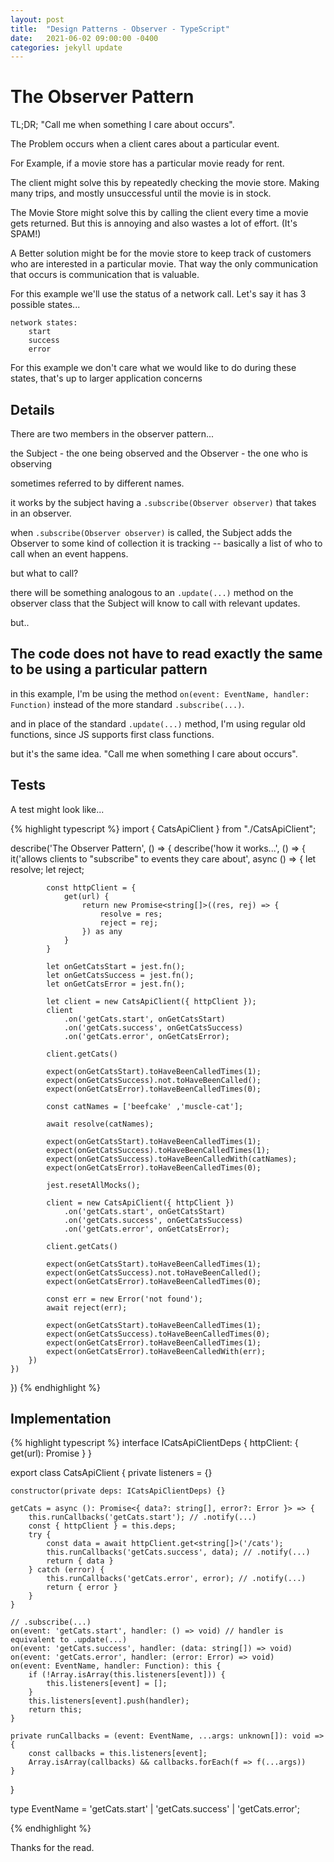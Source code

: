 ```yaml
---
layout: post
title:  "Design Patterns - Observer - TypeScript"
date:   2021-06-02 09:00:00 -0400
categories: jekyll update
---
```


# The Observer Pattern

TL;DR; "Call me when something I care about occurs".

The Problem occurs when a client cares about a particular event.

For Example, if a movie store has a particular movie ready for rent.

The client might solve this by repeatedly checking the movie store. Making many trips, and mostly
unsuccessful until the movie is in stock.

The Movie Store might solve this by calling the client every time a movie gets returned.  But this
is annoying and also wastes a lot of effort. (It's SPAM!)

A Better solution might be for the movie store to keep track of customers who are interested in a
particular movie.  That way the only communication that occurs is communication that is valuable.

For this example we'll use the status of a network call. Let's say it has 3 possible states...

    network states:
        start
        success
        error

For this example we don't care what we would like to do during these states, that's up to larger
application concerns

## Details

There are two members in the observer pattern...

the Subject - the one being observed
and
the Observer - the one who is observing

sometimes referred to by different names.

it works by the subject having a `.subscribe(Observer observer)` that takes in an observer.

when `.subscribe(Observer observer)` is called, the Subject adds the Observer to some kind of collection it is tracking -- basically a list of who to call when an event happens.

but what to call?

there will be something analogous to an `.update(...)` method on the observer class that the Subject will know to call with relevant updates.

but..

## The code does not have to read exactly the same to be using a particular pattern

in this example, I'm be using the method `on(event: EventName, handler: Function)` instead of the more
standard `.subscribe(...)`.

and in place of the standard `.update(...)` method, I'm using regular old functions, since JS supports first class functions.

but it's the same idea.  "Call me when something I care about occurs".

## Tests

A test might look like...

{% highlight typescript %}
import { CatsApiClient } from "./CatsApiClient";

describe('The Observer Pattern', () => {
    describe('how it works...', () => {
        it('allows clients to "subscribe" to events they care about', async () => {
            let resolve;
            let reject;

            const httpClient = {
                get(url) {
                    return new Promise<string[]>((res, rej) => {
                        resolve = res;
                        reject = rej;
                    }) as any
                }
            }

            let onGetCatsStart = jest.fn();
            let onGetCatsSuccess = jest.fn();
            let onGetCatsError = jest.fn();

            let client = new CatsApiClient({ httpClient });
            client
                .on('getCats.start', onGetCatsStart)
                .on('getCats.success', onGetCatsSuccess)
                .on('getCats.error', onGetCatsError);

            client.getCats()

            expect(onGetCatsStart).toHaveBeenCalledTimes(1);
            expect(onGetCatsSuccess).not.toHaveBeenCalled();
            expect(onGetCatsError).toHaveBeenCalledTimes(0);

            const catNames = ['beefcake' ,'muscle-cat'];

            await resolve(catNames);

            expect(onGetCatsStart).toHaveBeenCalledTimes(1);
            expect(onGetCatsSuccess).toHaveBeenCalledTimes(1);
            expect(onGetCatsSuccess).toHaveBeenCalledWith(catNames);
            expect(onGetCatsError).toHaveBeenCalledTimes(0);

            jest.resetAllMocks();

            client = new CatsApiClient({ httpClient })
                .on('getCats.start', onGetCatsStart)
                .on('getCats.success', onGetCatsSuccess)
                .on('getCats.error', onGetCatsError);

            client.getCats()

            expect(onGetCatsStart).toHaveBeenCalledTimes(1);
            expect(onGetCatsSuccess).not.toHaveBeenCalled();
            expect(onGetCatsError).toHaveBeenCalledTimes(0);

            const err = new Error('not found');
            await reject(err);

            expect(onGetCatsStart).toHaveBeenCalledTimes(1);
            expect(onGetCatsSuccess).toHaveBeenCalledTimes(0);
            expect(onGetCatsError).toHaveBeenCalledTimes(1);
            expect(onGetCatsError).toHaveBeenCalledWith(err);
        })
    })
})
{% endhighlight %}

## Implementation

{% highlight typescript %}
interface ICatsApiClientDeps {
    httpClient: {
        get<T>(url): Promise<T>
    }
}

export class CatsApiClient {
    private listeners = {}

    constructor(private deps: ICatsApiClientDeps) {}

    getCats = async (): Promise<{ data?: string[], error?: Error }> => {
        this.runCallbacks('getCats.start'); // .notify(...)
        const { httpClient } = this.deps;
        try {
            const data = await httpClient.get<string[]>('/cats');
            this.runCallbacks('getCats.success', data); // .notify(...)
            return { data }
        } catch (error) {
            this.runCallbacks('getCats.error', error); // .notify(...)
            return { error }
        }
    }

    // .subscribe(...)
    on(event: 'getCats.start', handler: () => void) // handler is equivalent to .update(...)
    on(event: 'getCats.success', handler: (data: string[]) => void)
    on(event: 'getCats.error', handler: (error: Error) => void)
    on(event: EventName, handler: Function): this {
        if (!Array.isArray(this.listeners[event])) {
            this.listeners[event] = [];
        }
        this.listeners[event].push(handler);
        return this;
    }

    private runCallbacks = (event: EventName, ...args: unknown[]): void => {
        const callbacks = this.listeners[event];
        Array.isArray(callbacks) && callbacks.forEach(f => f(...args))
    }
}

type EventName =
    'getCats.start' |
    'getCats.success' |
    'getCats.error';

{% endhighlight %}


Thanks for the read.
